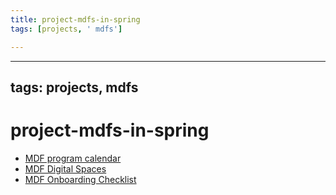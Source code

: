 ```yaml
---
title: project-mdfs-in-spring
tags: [projects, ' mdfs']

---
```


---
tags: projects, mdfs
---

# project-mdfs-in-spring

* [MDF program calendar](https://docs.google.com/document/d/1x9Pgnh3uzKpva6LCRL0z3WlW8J93FLZqVFdNvgPUbss/edit#)
* [MDF Digital Spaces](https://docs.google.com/document/d/1x9Pgnh3uzKpva6LCRL0z3WlW8J93FLZqVFdNvgPUbss/edit#)
* [MDF Onboarding Checklist](https://docs.google.com/document/d/1yLJ9qFiQoQhQK8bbuml_SLTNMKj3Bl29KPQHJUyJlNA/edit#heading=h.6ig54pcnemrj)